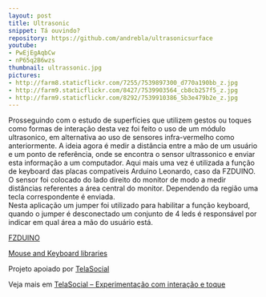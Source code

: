 ```yaml
---
layout: post
title: Ultrasonic
snippet: Tá ouvindo?
repository: https://github.com/andrebla/ultrasonicsurface
youtube: 
- PwEjEgAqbCw
- nP65q2B6wzs
thumbnail: ultrassonic.jpg
pictures: 
- http://farm8.staticflickr.com/7255/7539897300_d770a190bb_z.jpg
- http://farm9.staticflickr.com/8427/7539903564_cb8cb257f5_z.jpg
- http://farm9.staticflickr.com/8292/7539910386_5b3e479b2e_z.jpg
---
```


Prosseguindo com o estudo de superfícies que utilizem gestos ou toques como 
formas de interação desta vez foi feito o uso de um módulo ultrasonico, em 
alternativa ao uso de sensores infra-vermelho como anteriormente. A ideia 
agora é medir a distância entre a mão de um usuário e um ponto de referência, 
onde se encontra o sensor ultrassonico e enviar esta informação a um computador. 
Aqui mais uma vez é utilizada a função de keyboard das placas compatíveis Arduino 
Leonardo, caso da FZDUINO.  
O sensor foi colocado do lado direito do monitor de modo a medir distâncias 
referentes a área central do monitor. Dependendo da região uma tecla correspondente 
é enviada.  
Nesta aplicação um jumper foi utilizado para habilitar a função keyboard, quando o 
jumper é desconectado um conjunto de 4 leds é responsável por indicar em qual área 
a mão do usuário está.


[FZDUINO](http://fiozera.com.br/2012/01/01/fzduino.html)


[Mouse and Keyboard libraries](http://arduino.cc/en/Reference/MouseKeyboard)


Projeto apoiado por [TelaSocial](http://telasocial.com/)


Veja mais em [TelaSocial – Experimentação com interação e toque](http://blog.telasocial.com/experimentacao-com-interacao-e-toque)